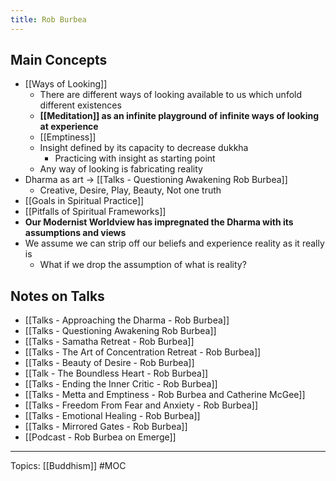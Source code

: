 ```yaml
---
title: Rob Burbea
---
```

## Main Concepts
- [[Ways of Looking]]
	- There are different ways of looking available to us which unfold different existences
	- **[[Meditation]] as an infinite playground of infinite ways of looking at experience**
	- [[Emptiness]]
	- Insight defined by its capacity to decrease dukkha
		- Practicing with insight as starting point
	- Any way of looking is fabricating reality
- Dharma as art → [[Talks - Questioning Awakening Rob Burbea]]
	- Creative, Desire, Play, Beauty, Not one truth
- [[Goals in Spiritual Practice]]
- [[Pitfalls of Spiritual Frameworks]]
- **Our Modernist Worldview has impregnated the Dharma with its assumptions and views**
- We assume we can strip off our beliefs and experience reality as it really is
	- What if we drop the assumption of what is reality?

## Notes on Talks
- [[Talks - Approaching the Dharma - Rob Burbea]]
- [[Talks - Questioning Awakening Rob Burbea]]
- [[Talks - Samatha Retreat - Rob Burbea]]
- [[Talks - The Art of Concentration Retreat - Rob Burbea]]
- [[Talks - Beauty of Desire - Rob Burbea]]
- [[Talk - The Boundless Heart - Rob Burbea]]
- [[Talks - Ending the Inner Critic - Rob Burbea]]
- [[Talks - Metta and Emptiness - Rob Burbea and Catherine McGee]]
- [[Talks - Freedom From Fear and Anxiety - Rob Burbea]]
- [[Talks - Emotional Healing - Rob Burbea]]
- [[Talks - Mirrored Gates - Rob Burbea]]
- [[Podcast - Rob Burbea on Emerge]]


-------------------

Topics: [[Buddhism]]
#MOC 
